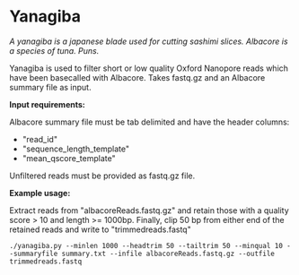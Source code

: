 # Yanagiba

*A yanagiba is a japanese blade used for cutting sashimi slices. Albacore is a species of tuna. Puns.*

Yanagiba is used to filter short or low quality Oxford Nanopore 
reads which have been basecalled with Albacore.
Takes fastq.gz and an Albacore summary file as input.

**Input requirements:**

Albacore summary file must be tab delimited and have the header columns:  
  - "read_id"
  - "sequence_length_template"
  - "mean_qscore_template"

Unfiltered reads must be provided as fastq.gz file.

**Example usage:**

Extract reads from "albacoreReads.fastq.gz" and retain those with 
a quality score > 10 and length >= 1000bp. 
Finally, clip 50 bp from either end of the retained reads and write to "trimmedreads.fastq" 

`
./yanagiba.py --minlen 1000 --headtrim 50 --tailtrim 50 --minqual 10 --summaryfile summary.txt --infile albacoreReads.fastq.gz --outfile trimmedreads.fastq
`